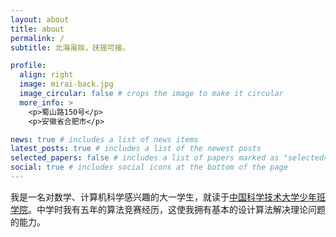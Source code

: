 ```yaml
---
layout: about
title: about
permalink: /
subtitle: 北海虽赊，扶摇可接。

profile:
  align: right
  image: mirai-back.jpg
  image_circular: false # crops the image to make it circular
  more_info: >
    <p>蜀山路150号</p>
    <p>安徽省合肥市</p>

news: true # includes a list of news items
latest_posts: true # includes a list of the newest posts
selected_papers: false # includes a list of papers marked as "selected={true}"
social: true # includes social icons at the bottom of the page
---
```


我是一名对数学、计算机科学感兴趣的大一学生，就读于[中国科学技术大学](https://ustc.edu.cn)[少年班学院](https://sgy.ustc.edu.cn)。中学时我有五年的算法竞赛经历，这使我拥有基本的设计算法解决理论问题的能力。

